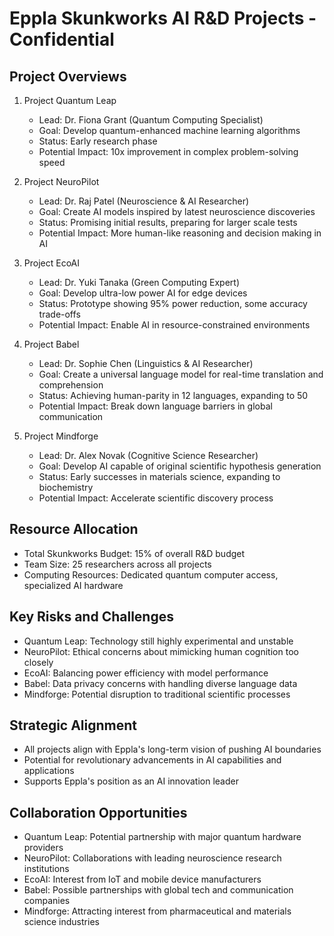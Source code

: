 # Eppla Skunkworks AI R&D Projects - Confidential

## Project Overviews

1. Project Quantum Leap
   - Lead: Dr. Fiona Grant (Quantum Computing Specialist)
   - Goal: Develop quantum-enhanced machine learning algorithms
   - Status: Early research phase
   - Potential Impact: 10x improvement in complex problem-solving speed

2. Project NeuroPilot
   - Lead: Dr. Raj Patel (Neuroscience & AI Researcher)
   - Goal: Create AI models inspired by latest neuroscience discoveries
   - Status: Promising initial results, preparing for larger scale tests
   - Potential Impact: More human-like reasoning and decision making in AI

3. Project EcoAI
   - Lead: Dr. Yuki Tanaka (Green Computing Expert)
   - Goal: Develop ultra-low power AI for edge devices
   - Status: Prototype showing 95% power reduction, some accuracy trade-offs
   - Potential Impact: Enable AI in resource-constrained environments

4. Project Babel
   - Lead: Dr. Sophie Chen (Linguistics & AI Researcher)
   - Goal: Create a universal language model for real-time translation and comprehension
   - Status: Achieving human-parity in 12 languages, expanding to 50
   - Potential Impact: Break down language barriers in global communication

5. Project Mindforge
   - Lead: Dr. Alex Novak (Cognitive Science Researcher)
   - Goal: Develop AI capable of original scientific hypothesis generation
   - Status: Early successes in materials science, expanding to biochemistry
   - Potential Impact: Accelerate scientific discovery process

## Resource Allocation
- Total Skunkworks Budget: 15% of overall R&D budget
- Team Size: 25 researchers across all projects
- Computing Resources: Dedicated quantum computer access, specialized AI hardware

## Key Risks and Challenges
- Quantum Leap: Technology still highly experimental and unstable
- NeuroPilot: Ethical concerns about mimicking human cognition too closely
- EcoAI: Balancing power efficiency with model performance
- Babel: Data privacy concerns with handling diverse language data
- Mindforge: Potential disruption to traditional scientific processes

## Strategic Alignment
- All projects align with Eppla's long-term vision of pushing AI boundaries
- Potential for revolutionary advancements in AI capabilities and applications
- Supports Eppla's position as an AI innovation leader

## Collaboration Opportunities
- Quantum Leap: Potential partnership with major quantum hardware providers
- NeuroPilot: Collaborations with leading neuroscience research institutions
- EcoAI: Interest from IoT and mobile device manufacturers
- Babel: Possible partnerships with global tech and communication companies
- Mindforge: Attracting interest from pharmaceutical and materials science industries